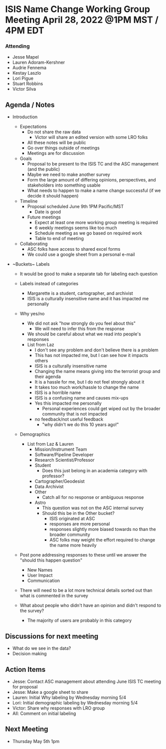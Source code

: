 # ISIS Name Change Working Group Meeting April 28, 2022 @1PM MST / 4PM EDT

### Attending

- Jesse Mapel
- Lauren Adoram-Kershner
- Audrie Fennema
- Kestay Laszlo
- Lori Pigue
- Stuart Robbins
- Victor Silva

## Agenda / Notes

- Introduction
  - Expectations
    - Do not share the raw data
      - Victor will share an edited version with some LRO folks
    - All these notes will be public
    - Go over things outside of meetings
    - Meetings are for discussion
  - Goals
    - Proposal to be present to the ISIS TC and the ASC management (and the public)
    - Maybe we need to make another survey
    - Form the large amount of differing opinions, perspectives, and stakeholders into something usable
    - What needs to happen to make a name change successful (if we decide it should happen)
  - Timeline
    - Proposal scheduled June 9th 1PM Pacific/MST
      - Date is good
    - Future meetings
      - Expect at least one more working group meeting is required
      - 6 weekly meetings seems like too much
      - Schedule meeting as we go based on required work
      - Table to end of meeting
  - Collaborating
    - ASC folks have access to shared excel forms
    - We could use a google sheet from a personal e-mail

- ~Buckets~ Labels
  - It would be good to make a separate tab for labeling each question
  - Labels instead of categories
      - Margarette is a student, cartographer, and archivist
      - ISIS is a culturally insensitive name and it has impacted me personally
  - Why yes/no
    - We did not ask "how strongly do you feel about this"
      - We will need to infer this from the response
    - We should be careful about what we read into people's responses
    - List from Laz
      - I don't see any problem and don't believe there is a problem
      - This has not impacted me, but I can see how it impacts others
      - ISIS is a culturally insensitive name
      - Changing the name means giving into the terrorist group and their agenda
      - It is a hassle for me, but I do not feel strongly about it
      - It takes too much work/hassle to change the name
      - ISIS is a horrible name
      - ISIS is a confusing name and causes mix-ups
      - Yes this impacted me personally
        - Personal experiences could get wiped out by the broader community that is not impacted
      - no feedback/not useful feedback
        - "why didn't we do this 10 years ago!"
  - Demographics
    - List from Laz & Lauren
      - Mission/Instrument Team
      - Software/Pipeline Developer
      - Research Scientist/Professor
      - Student
        - Does this just belong in an academia category with professor?
      - Cartographer/Geodesist
      - Data Archivist
      - Other
        - Catch all for no response or ambiguous response
      - Astro
        - This question was not on the ASC internal survey
        - Should this be in the Other bucket?
          - ISIS originated at ASC
          - responses are more personal
          - responses slightly more biased towards no than the broader community
          - ASC folks may weight the effort required to change the name more heavily

  - Post pone addressing responses to these until we answer the "should this happen question"
    - New Names
    - User Impact
    - Communication

  - There will need to be a lot more technical details sorted out than what is commented in the survey
  - What about people who didn't have an opinion and didn't respond to the survey?
    - The majority of users are probably in this category

## Discussions for next meeting

- What do we see in the data?
- Decision making

## Action Items

- Jesse: Contact ASC management about attending June ISIS TC meeting for proposal
- Jesse: Make a google sheet to share
- Lauren: Initial Why labeling by Wednesday morning 5/4
- Lori: Initial demographic labeling by Wednesday morning 5/4
- Victor: Share why responses with LRO group
- All: Comment on initial labeling

## Next Meeting

- Thursday May 5th 1pm
